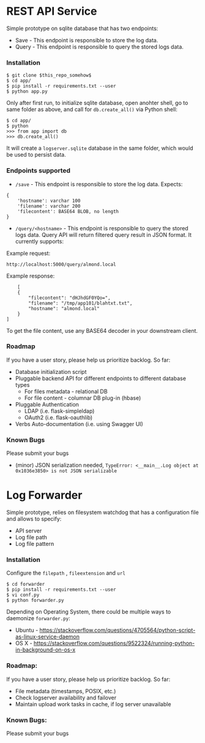# REST API Service

Simple prototype on sqlite database that has two endpoints:

 * Save - This endpoint is responsible to store the log data.
 * Query - This endpoint is responsible to query the stored logs data.


### Installation


```
$ git clone $this_repo_somehow$
$ cd app/
$ pip install -r requirements.txt --user
$ python app.py
```

Only after first run, to initialize sqlite database, open anohter shell, go to same folder
as above, and call for `db.create_all()` via Python shell:

```
$ cd app/
$ python
>>> from app import db
>>> db.create_all()
```

It will create a `logserver.sqlite` database in the same folder, which would be used to persist data.

### Endpoints supported

* `/save` - This endpoint is responsible to store the log data. Expects:

```
{
    'hostname': varchar 100
    'filename': varchar 200
    'filecontent': BASE64 BLOB, no length
}
```


* `/query/<hostname>` - This endpoint is responsible to query the stored logs data.
Query API will return filtered query result in JSON format. It currently supports:

Example request:
```
http://localhost:5000/query/almond.local
```
Example response:
```
    [
    {
        "filecontent": "dHJhdGF0YQo=",
        "filename": "/tmp/app101/blahtxt.txt",
        "hostname": "almond.local"
    }
]
```

To get the file content, use any BASE64 decoder in your downstream client.

### Roadmap

If you have a user story, please help us prioritize backlog. So far:

* Database initialization script
* Pluggable backend API for different endpoints to different database types
    * For files metadata - relational DB
    * For file content - columnar DB plug-in (hbase)
* Pluggable Authentication
    * LDAP (i.e. flask-simpleldap)
    * OAuth2 (i.e. flask-oauthlib)
* Verbs Auto-documentation (i.e. using Swagger UI)

### Known Bugs

Please submit your bugs

* (minor) JSON serialization needed, `TypeError: <__main__.Log object at 0x1036e3850> is not JSON serializable`

# Log Forwarder

Simple prototype, relies on filesystem watchdog that has a configuration file and allows to specify:
 * API server
 * Log file path
 * Log file pattern

### Installation

Configure the `filepath` , `fileextension` and `url`

```
$ cd forwarder
$ pip install -r requirements.txt --user
$ vi conf.py
$ python forwarder.py
```

Depending on Operating System, there could be multiple ways to daemonize `forwarder.py`:

* Ubuntu - https://stackoverflow.com/questions/4705564/python-script-as-linux-service-daemon
* OS X - https://stackoverflow.com/questions/9522324/running-python-in-background-on-os-x

### Roadmap:

If you have a user story, please help us prioritize backlog. So far:

* File metadata (timestamps, POSIX, etc.)
* Check logserver availability and failover
* Maintain upload work tasks in cache, if log server unavailable

### Known Bugs:

Please submit your bugs
